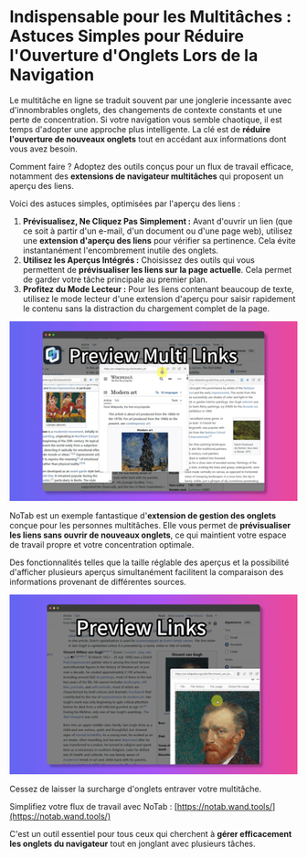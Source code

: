# Indispensable pour les Multitâches : Astuces Simples pour Réduire l'Ouverture d'Onglets Lors de la Navigation

Le multitâche en ligne se traduit souvent par une jonglerie incessante avec d'innombrables onglets, des changements de contexte constants et une perte de concentration. Si votre navigation vous semble chaotique, il est temps d'adopter une approche plus intelligente. La clé est de **réduire l'ouverture de nouveaux onglets** tout en accédant aux informations dont vous avez besoin.

Comment faire ? Adoptez des outils conçus pour un flux de travail efficace, notamment des **extensions de navigateur multitâches** qui proposent un aperçu des liens.

Voici des astuces simples, optimisées par l'aperçu des liens :

1.  **Prévisualisez, Ne Cliquez Pas Simplement :** Avant d'ouvrir un lien (que ce soit à partir d'un e-mail, d'un document ou d'une page web), utilisez une **extension d'aperçu des liens** pour vérifier sa pertinence. Cela évite instantanément l'encombrement inutile des onglets.
2.  **Utilisez les Aperçus Intégrés :** Choisissez des outils qui vous permettent de **prévisualiser les liens sur la page actuelle**. Cela permet de garder votre tâche principale au premier plan.
3.  **Profitez du Mode Lecteur :** Pour les liens contenant beaucoup de texte, utilisez le mode lecteur d'une extension d'aperçu pour saisir rapidement le contenu sans la distraction du chargement complet de la page.

![Multitasking avec aperçu des liens](../images/notab1.png)

NoTab est un exemple fantastique d'**extension de gestion des onglets** conçue pour les personnes multitâches. Elle vous permet de **prévisualiser les liens sans ouvrir de nouveaux onglets**, ce qui maintient votre espace de travail propre et votre concentration optimale.

Des fonctionnalités telles que la taille réglable des aperçus et la possibilité d'afficher plusieurs aperçus simultanément facilitent la comparaison des informations provenant de différentes sources.

![Fonctionnalité d'aperçus multiples de NoTab](../images/notab2.png)

Cessez de laisser la surcharge d'onglets entraver votre multitâche.

Simplifiez votre flux de travail avec NoTab : [https://notab.wand.tools/](https://notab.wand.tools/)

C'est un outil essentiel pour tous ceux qui cherchent à **gérer efficacement les onglets du navigateur** tout en jonglant avec plusieurs tâches.